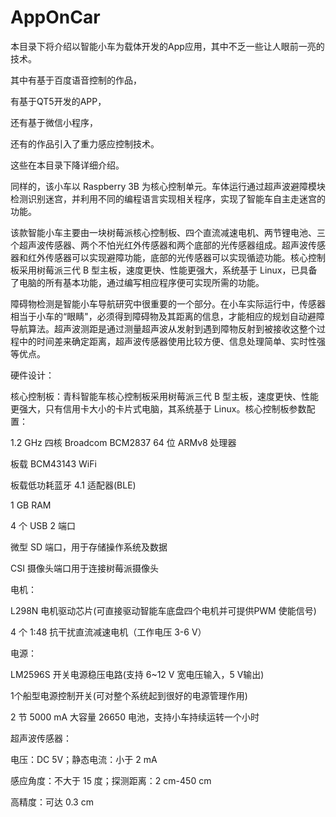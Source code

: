 # AppOnCar
  本目录下将介绍以智能小车为载体开发的App应用，其中不乏一些让人眼前一亮的技术。
  
  其中有基于百度语音控制的作品，
  
  有基于QT5开发的APP，
  
  还有基于微信小程序，
  
  还有的作品引入了重力感应控制技术。
  
  这些在本目录下降详细介绍。
  
  同样的，该小车以 Raspberry 3B 为核心控制单元。车体运行通过超声波避障模块检测识别迷宫，并利用不同的编程语言实现相关程序，实现了智能车自主走迷宫的功能。

该款智能小车主要由一块树莓派核心控制板、四个直流减速电机、两节锂电池、三个超声波传感器、两个不怕光红外传感器和两个底部的光传感器组成。超声波传感器和红外传感器可以实现避障功能，底部的光传感器可以实现循迹功能。核心控制板采用树莓派三代 B 型主板，速度更快、性能更强大，系统基于 Linux，已具备了电脑的所有基本功能，通过编写相应程序便可实现所需的功能。

障碍物检测是智能小车导航研究中很重要的一个部分。在小车实际运行中，传感器相当于小车的“眼睛"，必须得到障碍物及其距离的信息，才能相应的规划自动避障导航算法。超声波测距是通过测量超声波从发射到遇到障物反射到被接收这整个过程中的时间差来确定距离，超声波传感器使用比较方便、信息处理简单、实时性强等优点。

硬件设计：

核心控制板：青科智能车核心控制板采用树莓派三代 B 型主板，速度更快、性能更强大，只有信用卡大小的卡片式电脑，其系统基于 Linux。核心控制板参数配置：

1.2 GHz 四核 Broadcom BCM2837 64 位 ARMv8 处理器

板载 BCM43143 WiFi

板载低功耗蓝牙 4.1 适配器(BLE)

1 GB RAM

4 个 USB 2 端口

微型 SD 端口，用于存储操作系统及数据

CSI 摄像头端口用于连接树莓派摄像头

电机：

L298N 电机驱动芯片(可直接驱动智能车底盘四个电机并可提供PWM 使能信号)

4 个 1:48 抗干扰直流减速电机（工作电压 3-6 V）

电源：

LM2596S 开关电源稳压电路(支持 6~12 V 宽电压输入，5 V输出)

1个船型电源控制开关(可对整个系统起到很好的电源管理作用)

2 节 5000 mA 大容量 26650 电池，支持小车持续运转一个小时

超声波传感器：

电压：DC 5V；静态电流：小于 2 mA

感应角度：不大于 15 度；探测距离：2 cm-450 cm

高精度：可达 0.3 cm
